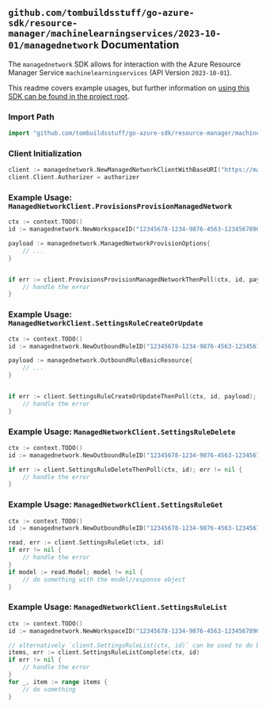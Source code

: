 
## `github.com/tombuildsstuff/go-azure-sdk/resource-manager/machinelearningservices/2023-10-01/managednetwork` Documentation

The `managednetwork` SDK allows for interaction with the Azure Resource Manager Service `machinelearningservices` (API Version `2023-10-01`).

This readme covers example usages, but further information on [using this SDK can be found in the project root](https://github.com/tombuildsstuff/go-azure-sdk/tree/main/docs).

### Import Path

```go
import "github.com/tombuildsstuff/go-azure-sdk/resource-manager/machinelearningservices/2023-10-01/managednetwork"
```


### Client Initialization

```go
client := managednetwork.NewManagedNetworkClientWithBaseURI("https://management.azure.com")
client.Client.Authorizer = authorizer
```


### Example Usage: `ManagedNetworkClient.ProvisionsProvisionManagedNetwork`

```go
ctx := context.TODO()
id := managednetwork.NewWorkspaceID("12345678-1234-9876-4563-123456789012", "example-resource-group", "workspaceValue")

payload := managednetwork.ManagedNetworkProvisionOptions{
	// ...
}


if err := client.ProvisionsProvisionManagedNetworkThenPoll(ctx, id, payload); err != nil {
	// handle the error
}
```


### Example Usage: `ManagedNetworkClient.SettingsRuleCreateOrUpdate`

```go
ctx := context.TODO()
id := managednetwork.NewOutboundRuleID("12345678-1234-9876-4563-123456789012", "example-resource-group", "workspaceValue", "outboundRuleValue")

payload := managednetwork.OutboundRuleBasicResource{
	// ...
}


if err := client.SettingsRuleCreateOrUpdateThenPoll(ctx, id, payload); err != nil {
	// handle the error
}
```


### Example Usage: `ManagedNetworkClient.SettingsRuleDelete`

```go
ctx := context.TODO()
id := managednetwork.NewOutboundRuleID("12345678-1234-9876-4563-123456789012", "example-resource-group", "workspaceValue", "outboundRuleValue")

if err := client.SettingsRuleDeleteThenPoll(ctx, id); err != nil {
	// handle the error
}
```


### Example Usage: `ManagedNetworkClient.SettingsRuleGet`

```go
ctx := context.TODO()
id := managednetwork.NewOutboundRuleID("12345678-1234-9876-4563-123456789012", "example-resource-group", "workspaceValue", "outboundRuleValue")

read, err := client.SettingsRuleGet(ctx, id)
if err != nil {
	// handle the error
}
if model := read.Model; model != nil {
	// do something with the model/response object
}
```


### Example Usage: `ManagedNetworkClient.SettingsRuleList`

```go
ctx := context.TODO()
id := managednetwork.NewWorkspaceID("12345678-1234-9876-4563-123456789012", "example-resource-group", "workspaceValue")

// alternatively `client.SettingsRuleList(ctx, id)` can be used to do batched pagination
items, err := client.SettingsRuleListComplete(ctx, id)
if err != nil {
	// handle the error
}
for _, item := range items {
	// do something
}
```
